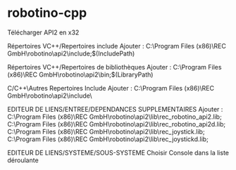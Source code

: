 # robotino-cpp
Télécharger API2 en x32

Répertoires VC++/Repertoires include 
Ajouter :
C:\Program Files (x86)\REC GmbH\robotino\api2\include\;$(IncludePath)

Répertoires VC++/Repertoires de bibliothèques 
Ajouter :
C:\Program Files (x86)\REC GmbH\robotino\api2\bin;$(LibraryPath)


C/C++\Autres Repertoires Include
Ajouter : 
C:\Program Files (x86)\REC GmbH\robotino\api2\include\

EDITEUR DE LIENS/ENTREE/DEPENDANCES SUPPLEMENTAIRES 
Ajouter :
C:\Program Files (x86)\REC GmbH\robotino\api2\lib\rec_robotino_api2.lib;
C:\Program Files (x86)\REC GmbH\robotino\api2\lib\rec_robotino_api2d.lib;
C:\Program Files (x86)\REC GmbH\robotino\api2\lib\rec_joystick.lib;
C:\Program Files (x86)\REC GmbH\robotino\api2\lib\rec_joystickd.lib; 

EDITEUR DE LIENS/SYSTEME/SOUS-SYSTEME
Choisir Console dans la liste déroulante
